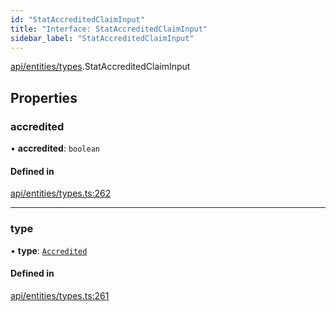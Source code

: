 ```yaml
---
id: "StatAccreditedClaimInput"
title: "Interface: StatAccreditedClaimInput"
sidebar_label: "StatAccreditedClaimInput"
---
```


[api/entities/types](../../../../../modules/API/Entities/Types/Types.md).StatAccreditedClaimInput

## Properties

### accredited

• **accredited**: `boolean`

#### Defined in

[api/entities/types.ts:262](https://github.com/PolymeshAssociation/polymesh-sdk/blob/8a9e72221/src/api/entities/types.ts#L262)

___

### type

• **type**: [`Accredited`](../../../../../enums/API/Entities/Types/ClaimType/ClaimType.md#accredited)

#### Defined in

[api/entities/types.ts:261](https://github.com/PolymeshAssociation/polymesh-sdk/blob/8a9e72221/src/api/entities/types.ts#L261)

